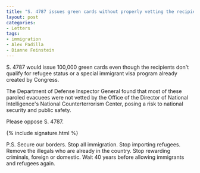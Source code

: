 ```yaml
---
title: "S. 4787 issues green cards without properly vetting the recipients. Oppose."
layout: post
categories:
- Letters
tags:
- immigration
- Alex Padilla
- Dianne Feinstein
---
```


S. 4787 would issue 100,000 green cards even though the recipients don't qualify for refugee status or a special immigrant visa program already created by Congress.

The Department of Defense Inspector General found that most of these paroled evacuees were not vetted by the Office of the Director of National Intelligence's National Counterterrorism Center, posing a risk to national security and public safety.

Please oppose S. 4787.

{% include signature.html %}

P.S. Secure our borders. Stop all immigration. Stop importing refugees. Remove the illegals who are already in the country. Stop rewarding criminals, foreign or domestic. Wait 40 years before allowing immigrants and refugees again.